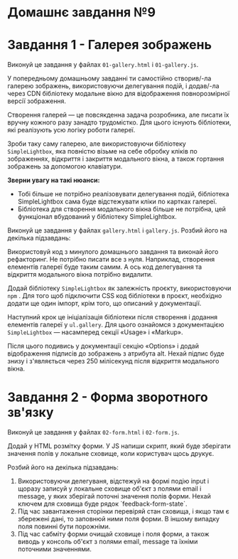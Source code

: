 # Домашнє завдання №9

# Завдання 1 - Галерея зображень

Виконуй це завдання у файлах `01-gallery.html` і `01-gallery.js`.

У попередньому домашньому завданні ти самостійно створив/-ла галерею зображень,
використовуючи делегування подій, і додав/-ла через CDN бібліотеку модальне
вікно для відображення повнорозмірної версії зображення.

Створення галерей — це повсякденна задача розробника, але писати їх вручну
кожного разу занадто трудомістко. Для цього існують бібліотеки, які реалізують
усю логіку роботи галереї.

Зроби таку саму галерею, але використовуючи бібліотеку `SimpleLightbox`, яка
повністю візьме на себе обробку кліків по зображеннях, відкриття і закриття
модального вікна, а також гортання зображень за допомогою клавіатури.

**Зверни увагу на такі нюанси:**

<ul>
<li>Тобі більше не потрібно реалізовувати делегування подій, бібліотека SimpleLightbox сама буде відстежувати кліки по картках галереї.</li>
<li>Бібліотека для створення модального вікна більше не потрібна, цей функціонал вбудований у бібліотеку SimpleLightbox.</li>
</ul>

Виконуй це завдання у файлах `gallery.html` і `gallery.js`. Розбий його на декілька
підзавдань:

Використовуй код з минулого домашнього завдання та виконай його рефакторинг. Не
потрібно писати все з нуля. Наприклад, створення елементів галереї буде таким
самим. А ось код делегування та відкриття модального вікна потрібно видалити.

Додай бібліотеку `SimpleLightbox` як залежність проєкту, використовуючи `npm` . Для
того щоб підключити CSS код бібліотеки в проєкт, необхідно додати ще один
імпорт, крім того, що описаний у документації.

Наступний крок це ініціалізація бібліотеки після створення і додання елементів
галереї у `ul.gallery`. Для цього ознайомся з документацією `SimpleLightbox` —
насамперед секції «Usage» і «Markup».

Після цього подивись у документації секцію «Options» і додай відображення
підписів до зображень з атрибута alt. Нехай підпис буде знизу і з'являється
через 250 мілісекунд після відкриття модального вікна.

# Завдання 2 - Форма зворотного зв'язку

Виконуй це завдання у файлах `02-form.html` і `02-form.js`.

Додай у HTML розмітку форми. У JS напиши скрипт, який буде зберігати значення
полів у локальне сховище, коли користувач щось друкує.

Розбий його на декілька підзавдань:

<ol>
<li>Використовуючи делегуваня, відстежуй на формі подію input і щоразу записуй у локальне сховище об'єкт з полями email і message, у яких зберігай поточні значення полів форми. Нехай ключем для сховища буде рядок `feedback-form-state`.</li>
<li>Під час завантаження сторінки перевіряй стан сховища, і якщо там є збережені дані, то заповнюй ними поля форми. В іншому випадку поля повинні бути порожніми.</li>
<li>Під час сабміту форми очищай сховище і поля форми, а також виводь у консоль об'єкт з полями email, message та їхніми поточними значеннями.</li>
</ol>
